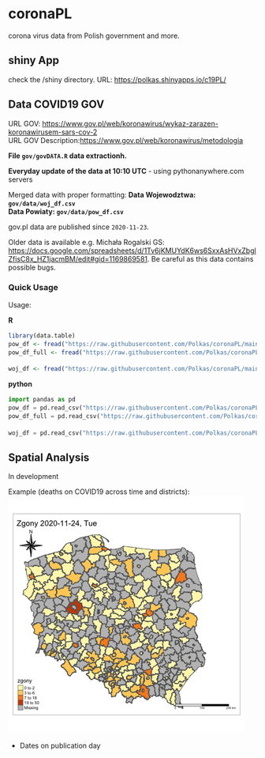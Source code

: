 # coronaPL
corona virus data from Polish government and more.

## shiny App 

check the /shiny directory.
URL: https://polkas.shinyapps.io/c19PL/

## Data COVID19 GOV

URL GOV: https://www.gov.pl/web/koronawirus/wykaz-zarazen-koronawirusem-sars-cov-2  
URL GOV Description:https://www.gov.pl/web/koronawirus/metodologia  

**File `gov/govDATA.R` data extractionh.**

**Everyday update of the data at 10:10 UTC** - using pythonanywhere.com servers

Merged data with proper formatting:
**Data Wojewodztwa: `gov/data/woj_df.csv`**  
**Data Powiaty: `gov/data/pow_df.csv`**

gov.pl data are published since `2020-11-23`.

Older data is available e.g. Michała Rogalski GS: https://docs.google.com/spreadsheets/d/1Tv6jKMUYdK6ws6SxxAsHVxZbglZfisC8x_HZ1jacmBM/edit#gid=1169869581. 
Be careful as this data contains possible bugs.

### Quick Usage

Usage:

**R**

```r
library(data.table)
pow_df <- fread("https://raw.githubusercontent.com/Polkas/coronaPL/main/gov/data/pow_df.csv")
pow_df_full <- fread("https://raw.githubusercontent.com/Polkas/coronaPL/main/gov/data/pow_df_full.csv")

woj_df <- fread("https://raw.githubusercontent.com/Polkas/coronaPL/main/gov/data/woj_df.csv")
```

**python**

```python
import pandas as pd
pow_df = pd.read_csv("https://raw.githubusercontent.com/Polkas/coronaPL/main/gov/data/pow_df.csv")
pow_df_full = pd.read_csv("https://raw.githubusercontent.com/Polkas/coronaPL/main/gov/data/pow_df_full.csv")

woj_df = pd.read_csv("https://raw.githubusercontent.com/Polkas/coronaPL/main/gov/data/woj_df.csv")
```

## Spatial Analysis

In development

Example (deaths on COVID19 across time and districts):  
![](spatial/images/zgonyPL.gif)
* Dates on publication day
